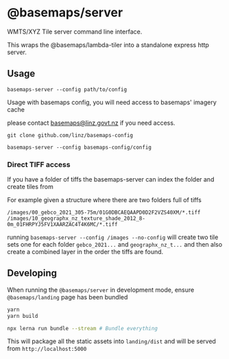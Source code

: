# @basemaps/server

WMTS/XYZ Tile server command line interface.

This wraps the @basemaps/lambda-tiler into a standalone express http server.

## Usage

```
basemaps-server --config path/to/config
```

Usage with basemaps config, you will need access to basemaps' imagery cache 

please contact basemaps@linz.govt.nz if you need access.
```
git clone github.com/linz/basemaps-config

basemaps-server --config basemaps-config/config
```


### Direct TIFF access

If you have a folder of tiffs the basemaps-server can index the folder and create tiles from


For example given a structure where there are two folders full of tiffs

```
/images/00_gebco_2021_305-75m/01G0DBCAEQAAPD0D2F2VZS40XM/*.tiff
/images/10_geographx_nz_texture_shade_2012_8-0m_01FHRPYJ5FV1XAARZAC4T4K6MC/*.tiff
```

running `basemaps-server --config /images --no-config` will create two tile sets one for each folder `gebco_2021...` and `geographx_nz_t...` and then also create a combined layer in the order the tiffs are found.


## Developing

When running the `@basemaps/server` in development mode, ensure `@basemaps/landing` page has been bundled

```bash
yarn
yarn build

npx lerna run bundle --stream # Bundle everything
```

This will package all the static assets into `landing/dist` and will be served from `http://localhost:5000`
